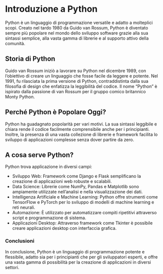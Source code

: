 # Introduzione a Python

Python è un linguaggio di programmazione versatile e adatto a molteplici scopi. Creato nel tardo 1980 da Guido van Rossum, Python è diventato sempre più popolare nel mondo dello sviluppo software grazie alla sua sintassi semplice, alla vasta gamma di librerie e al supporto attivo della comunità.

## Storia di Python

Guido van Rossum iniziò a lavorare su Python nel dicembre 1989, con l’obiettivo di creare un linguaggio che fosse facile da leggere e potente. Nel 1991, fu rilasciata la prima versione di Python, contraddistinta dalla sua filosofia di design che enfatizza la leggibilità del codice. Il nome “Python” è ispirato dalla passione di van Rossum per il gruppo comico britannico Monty Python.

## Perché Python è Popolare Oggi?

Python ha guadagnato popolarità per vari motivi. La sua sintassi leggibile e chiara rende il codice facilmente comprensibile anche per i principianti. Inoltre, la presenza di una vasta collezione di librerie e framework facilita lo sviluppo di applicazioni complesse senza dover partire da zero.

## A cosa serve Python?

Python trova applicazione in diversi campi:

- Sviluppo Web: Framework come Django e Flask semplificano la creazione di applicazioni web robuste e scalabili.
- Data Science: Librerie come NumPy, Pandas e Matplotlib sono ampiamente utilizzate nell’analisi e nella visualizzazione dei dati.
- Intelligenza Artificiale e Machine Learning: Python offre strumenti come TensorFlow e PyTorch per lo sviluppo di modelli di machine learning e reti neurali.
- Automazione: È utilizzato per automatizzare compiti ripetitivi attraverso script e programmazione di sistema.
- Applicazioni Desktop: Attraverso framework come Tkinter è possibile creare applicazioni desktop con interfaccia grafica.

### Conclusioni

In conclusione, Python è un linguaggio di programmazione potente e flessibile, adatto sia per i principianti che per gli sviluppatori esperti, e offre una vasta gamma di possibilità per la creazione di applicazioni in diversi settori.
